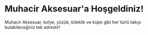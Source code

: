 # Muhacir Aksesuar'a Hoşgeldiniz!
Muhacir Aksesuar, kolye, yüzük, bileklik ve küpe gibi her türlü takıyı bulabileceğiniz tek adrestir!